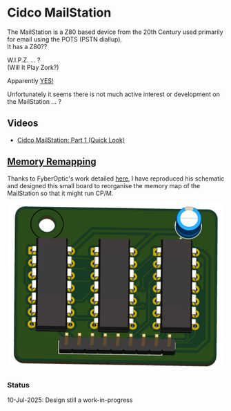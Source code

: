 # Cidco MailStation
The MailStation is a Z80 based device from the 20th Century used primarily for email using the POTS (PSTN diallup).<br>
It has a Z80??<br>

W.I.P.Z. ... ?<br>
(Will It Play Zork?)<br>

Apparently [YES!](https://www.fybertech.net/mailstation/images.php)<br>

Unfortunately it seems there is not much active interest or development on the MailStation ... ?<br>

## Videos
- [Cidco MailStation: Part 1 (Quick Look)](https://youtu.be/7wJat_JoTqo)

## [Memory Remapping](/Memory_Remap/)
Thanks to FyberOptic's work detailed [here](https://www.fybertech.net/mailstation/), I have reproduced his schematic and designed this small board to reorganise the memory map of the MailStation so that it might run CP/M.<br>

![Memory remapping board](/Memory_Remap/Cidco_MailStation_PCB_3D.png)

### Status
10-Jul-2025: Design still a work-in-progress<br>
